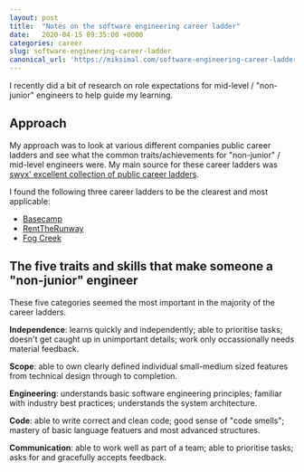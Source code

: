 ```yaml
---
layout: post
title:  "Notes on the software engineering career ladder"
date:   2020-04-15 09:35:00 +0000
categories: career
slug: software-engineering-career-ladder
canonical_url: 'https://miksimal.com/software-engineering-career-ladder'
---
```


I recently did a bit of research on role expectations for mid-level / "non-junior" engineers to help guide my learning.

## Approach

My approach was to look at various different companies public career ladders and see what the common traits/achievements for "non-junior" / mid-level engineers were. My main source for these career ladders was [swyx' excellent collection of public career ladders](https://www.swyx.io/writing/career-ladders/).

I found the following three career ladders to be the clearest and most applicable:
+ [Basecamp](https://basecamp.com/handbook/appendix-05-titles-for-programmers)
+ [RentTheRunway](https://dresscode.renttherunway.com/blog/ladder)
+ [Fog Creek](https://www.joelonsoftware.com/2009/02/13/fog-creek-professional-ladder/)

## The five traits and skills that make someone a "non-junior" engineer

These five categories seemed the most important in the majority of the career ladders.

**Independence**: learns quickly and independently; able to prioritise tasks; doesn't get caught up in unimportant details; work only occassionally needs material feedback.

**Scope**: able to own clearly defined individual small-medium sized features from technical design through to completion.

**Engineering**: understands basic software engineering principles; familiar with industry best practices; understands the system architecture.

**Code**: able to write correct and clean code; good sense of "code smells"; mastery of basic language featuers and most advanced structures.

**Communication**: able to work well as part of a team; able to prioritise tasks; asks for and gracefully accepts feedback.
